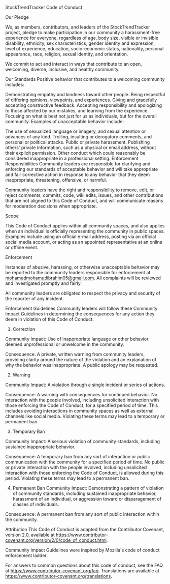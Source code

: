 StockTrendTracker Code of Conduct

Our Pledge

We, as members, contributors, and leaders of the StockTrendTracker project, pledge to make participation in our community a harassment-free experience for everyone, regardless of age, body size, visible or invisible disability, ethnicity, sex characteristics, gender identity and expression, level of experience, education, socio-economic status, nationality, personal appearance, race, religion, sexual identity, and orientation.

We commit to act and interact in ways that contribute to an open, welcoming, diverse, inclusive, and healthy community.

Our Standards
Positive behavior that contributes to a welcoming community includes:

Demonstrating empathy and kindness toward other people.
Being respectful of differing opinions, viewpoints, and experiences.
Giving and gracefully accepting constructive feedback.
Accepting responsibility and apologizing to those affected by our mistakes, and learning from the experience.
Focusing on what is best not just for us as individuals, but for the overall community.
Examples of unacceptable behavior include:

The use of sexualized language or imagery, and sexual attention or advances of any kind.
Trolling, insulting or derogatory comments, and personal or political attacks.
Public or private harassment.
Publishing others' private information, such as a physical or email address, without their explicit permission.
Other conduct which could reasonably be considered inappropriate in a professional setting.
Enforcement Responsibilities
Community leaders are responsible for clarifying and enforcing our standards of acceptable behavior and will take appropriate and fair corrective action in response to any behavior that they deem inappropriate, threatening, offensive, or harmful.

Community leaders have the right and responsibility to remove, edit, or reject comments, commits, code, wiki edits, issues, and other contributions that are not aligned to this Code of Conduct, and will communicate reasons for moderation decisions when appropriate.

Scope


This Code of Conduct applies within all community spaces, and also applies when an individual is officially representing the community in public spaces. Examples include using an official e-mail address, posting via an official social media account, or acting as an appointed representative at an online or offline event.

Enforcement


Instances of abusive, harassing, or otherwise unacceptable behavior may be reported to the community leaders responsible for enforcement at mohamedmohamudibrahim05@gmail.com. All complaints will be reviewed and investigated promptly and fairly.

All community leaders are obligated to respect the privacy and security of the reporter of any incident.

Enforcement Guidelines
Community leaders will follow these Community Impact Guidelines in determining the consequences for any action they deem in violation of this Code of Conduct:

1. Correction


Community Impact: Use of inappropriate language or other behavior deemed unprofessional or unwelcome in the community.

Consequence: A private, written warning from community leaders, providing clarity around the nature of the violation and an explanation of why the behavior was inappropriate. A public apology may be requested.


2. Warning


Community Impact: A violation through a single incident or series of actions.


Consequence: A warning with consequences for continued behavior. No interaction with the people involved, including unsolicited interaction with those enforcing the Code of Conduct, for a specified period of time. This includes avoiding interactions in community spaces as well as external channels like social media. Violating these terms may lead to a temporary or permanent ban.


3. Temporary Ban


Community Impact: A serious violation of community standards, including sustained inappropriate behavior.


Consequence: A temporary ban from any sort of interaction or public communication with the community for a specified period of time. No public or private interaction with the people involved, including unsolicited interaction with those enforcing the Code of Conduct, is allowed during this period. Violating these terms may lead to a permanent ban.


4. Permanent Ban
Community Impact: Demonstrating a pattern of violation of community standards, including sustained inappropriate behavior, harassment of an individual, or aggression toward or disparagement of classes of individuals.



Consequence: A permanent ban from any sort of public interaction within the community.



Attribution
This Code of Conduct is adapted from the Contributor Covenant, version 2.0, available at https://www.contributor-covenant.org/version/2/0/code_of_conduct.html.

Community Impact Guidelines were inspired by Mozilla's code of conduct enforcement ladder.

For answers to common questions about this code of conduct, see the FAQ at https://www.contributor-covenant.org/faq. Translations are available at https://www.contributor-covenant.org/translations.
